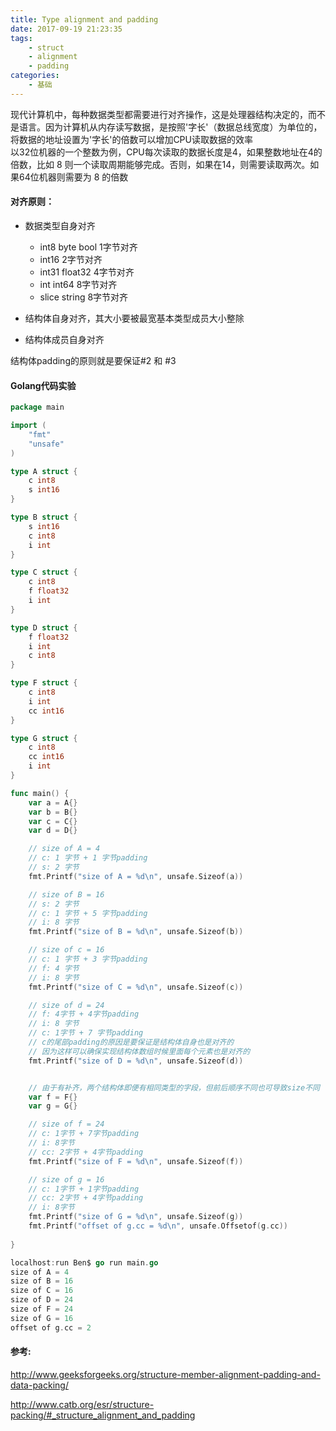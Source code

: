 ```yaml
---
title: Type alignment and padding
date: 2017-09-19 21:23:35
tags: 
    - struct 
    - alignment 
    - padding
categories: 
    - 基础
---
```


现代计算机中，每种数据类型都需要进行对齐操作，这是处理器结构决定的，而不是语言。因为计算机从内存读写数据，是按照'字长'（数据总线宽度）为单位的，将数据的地址设置为'字长'的倍数可以增加CPU读取数据的效率
​	
以32位机器的一个整数为例，CPU每次读取的数据长度是4，如果整数地址在4的倍数，比如 8 则一个读取周期能够完成。否则，如果在14，则需要读取两次。如果64位机器则需要为 8 的倍数

<!--more-->

#### 对齐原则：

 * 数据类型自身对齐

    * int8 byte bool	1字节对齐
    * int16 	               2字节对齐
    * int31 float32 4字节对齐
    * int int64         8字节对齐
    * slice string    8字节对齐

 * 结构体自身对齐，其大小要被最宽基本类型成员大小整除

 * 结构体成员自身对齐

  结构体padding的原则就是要保证#2 和 #3

#### Golang代码实验

```go
package main

import (
	"fmt"
	"unsafe"
)

type A struct {
	c int8
	s int16
}

type B struct {
	s int16
	c int8
	i int
}

type C struct {
	c int8
	f float32
	i int
}

type D struct {
	f float32
	i int
	c int8
}

type F struct {
	c int8
	i int
	cc int16
}

type G struct {
	c int8
	cc int16
	i int
}

func main() {
	var a = A{}
	var b = B{}
	var c = C{}
	var d = D{}

	// size of A = 4
	// c: 1 字节 + 1 字节padding
	// s: 2 字节
	fmt.Printf("size of A = %d\n", unsafe.Sizeof(a))

	// size of B = 16
	// s: 2 字节
	// c: 1 字节 + 5 字节padding
	// i: 8 字节
	fmt.Printf("size of B = %d\n", unsafe.Sizeof(b))

	// size of c = 16
	// c: 1 字节 + 3 字节padding
	// f: 4 字节
	// i: 8 字节
	fmt.Printf("size of C = %d\n", unsafe.Sizeof(c))

	// size of d = 24
	// f: 4字节 + 4字节padding
	// i: 8 字节
	// c: 1字节 + 7 字节padding
	// c的尾部padding的原因是要保证是结构体自身也是对齐的
	// 因为这样可以确保实现结构体数组时候里面每个元素也是对齐的
	fmt.Printf("size of D = %d\n", unsafe.Sizeof(d))


	// 由于有补齐，两个结构体即便有相同类型的字段，但前后顺序不同也可导致size不同
	var f = F{}
	var g = G{}

	// size of f = 24
	// c: 1字节 + 7字节padding
	// i: 8字节
	// cc: 2字节 + 4字节padding
	fmt.Printf("size of F = %d\n", unsafe.Sizeof(f))

	// size of g = 16
	// c: 1字节 + 1字节padding
	// cc: 2字节 + 4字节padding
	// i: 8字节
	fmt.Printf("size of G = %d\n", unsafe.Sizeof(g))
	fmt.Printf("offset of g.cc = %d\n", unsafe.Offsetof(g.cc))
	
}

localhost:run Ben$ go run main.go 
size of A = 4
size of B = 16
size of C = 16
size of D = 24
size of F = 24
size of G = 16
offset of g.cc = 2


```

#### 参考:

http://www.geeksforgeeks.org/structure-member-alignment-padding-and-data-packing/

http://www.catb.org/esr/structure-packing/#_structure_alignment_and_padding
